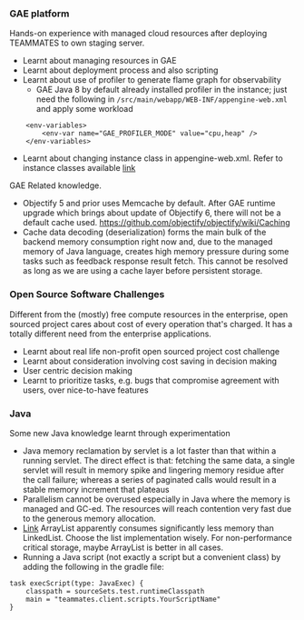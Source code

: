 ### GAE platform

Hands-on experience with managed cloud resources after deploying TEAMMATES to own staging server.

* Learnt about managing resources in GAE
* Learnt about deployment process and also scripting
* Learnt about use of profiler to generate flame graph for observability
  * GAE Java 8 by default already installed profiler in the instance; just need the following in `/src/main/webapp/WEB-INF/appengine-web.xml` and apply some workload
```
    <env-variables>
        <env-var name="GAE_PROFILER_MODE" value="cpu,heap" />
    </env-variables>
```
* Learnt about changing instance class in appengine-web.xml. Refer to instance classes available [link](https://cloud.google.com/appengine/docs/standard)

GAE Related knowledge.

* Objectify 5 and prior uses Memcache by default. After GAE runtime upgrade which brings about update of Objectify 6, there will not be a default cache used. https://github.com/objectify/objectify/wiki/Caching
* Cache data decoding (deserialization) forms the main bulk of the backend memory consumption right now and, due to the managed memory of Java language, creates high memory pressure during some tasks such as feedback response result fetch. This cannot be resolved as long as we are using a cache layer before persistent storage.

### Open Source Software Challenges

Different from the (mostly) free compute resources in the enterprise, open sourced project cares about cost of every operation that's charged.
It has a totally different need from the enterprise applications.

* Learnt about real life non-profit open sourced project cost challenge
* Learnt about consideration involving cost saving in decision making
* User centric decision making
* Learnt to prioritize tasks, e.g. bugs that compromise agreement with users, over nice-to-have features

### Java

Some new Java knowledge learnt through experimentation

* Java memory reclamation by servlet is a lot faster than that within a running servlet. The direct effect is that: fetching the same data, a single servlet will result in memory spike and lingering memory residue after the call failure; whereas a series of paginated calls would result in a stable memory increment that plateaus
* Parallelism cannot be overused especially in Java where the memory is managed and GC-ed. The resources will reach contention very fast due to the generous memory allocation.
* [Link](https://stackoverflow.com/questions/11564352/arraylist-vs-linkedlist-from-memory-allocation-perspective/11564453#11564453) ArrayList apparently consumes significantly less memory than LinkedList. Choose the list implementation wisely. For non-performance critical storage, maybe ArrayList is better in all cases.
* Running a Java script (not exactly a script but a convenient class) by adding the following in the gradle file:
```
task execScript(type: JavaExec) {
    classpath = sourceSets.test.runtimeClasspath
    main = "teammates.client.scripts.YourScriptName"
}
```

